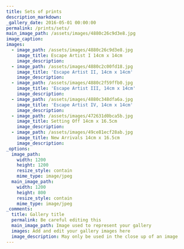 ```yaml
---
title: Sets of prints
description_markdown:
_gallery_date: 2016-05-01 00:00:00
permalink: /prints/sets/
main_image_path: /assets/images/4880c26c9d3e8.jpg
image_caption:
images:
  - image_path: /assets/images/4880c26c9d3e8.jpg
    image_title: Escape Artist I 14cm x 14cm
    image_description:
  - image_path: /assets/images/4880c2c00fd18.jpg
    image_title: 'Escape Artist II, 14cm x 14cm'
    image_description:
  - image_path: /assets/images/4880c2f59ffb0.jpg
    image_title: 'Escape Artist III, 14cm x 14cm'
    image_description:
  - image_path: /assets/images/4880c348dfa6a.jpg
    image_title: 'Escape Artist IV, 14cm x 14cm'
    image_description:
  - image_path: /assets/images/472631d0bca5b.jpg
    image_title: Setting Off 14cm x 16.5cm
    image_description:
  - image_path: /assets/images/49ce81ecf28ab.jpg
    image_title: New Arrivals 14cm x 16.5cm
    image_description:
_options:
  image_path:
    width: 1200
    height: 1200
    resize_style: contain
    mime_type: image/jpeg
  main_image_path:
    width: 1200
    height: 800
    resize_style: contain
    mime_type: image/jpeg
_comments:
  title: Gallery title
  permalink: Be careful editing this
  main_image_path: Image used to represent your gallery
  images: Add and edit your gallery images here
  image_description: May only be used in the close up of an image
---
```

